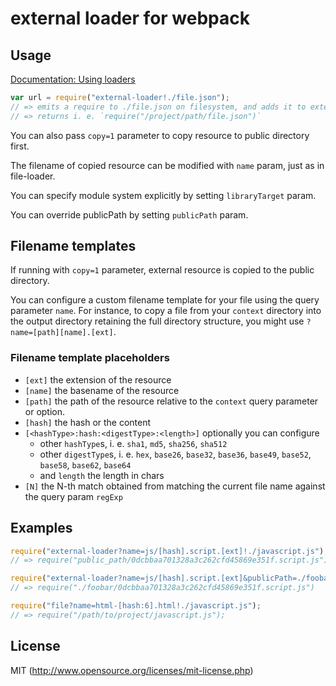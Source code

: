 # external loader for webpack

## Usage

[Documentation: Using loaders](http://webpack.github.io/docs/using-loaders.html)

``` javascript
var url = require("external-loader!./file.json");
// => emits a require to ./file.json on filesystem, and adds it to external resources
// => returns i. e. `require("/project/path/file.json")`
```

You can also pass `copy=1` parameter to copy resource to public directory first.

The filename of copied resource can be modified with `name` param, just as in file-loader.

You can specify module system explicitly by setting `libraryTarget` param.

You can override publicPath by setting `publicPath` param.

## Filename templates

If running with `copy=1` parameter, external resource is copied to the public directory.

You can configure a custom filename template for your file using the query
parameter `name`. For instance, to copy a file from your `context` directory
into the output directory retaining the full directory structure, you might
use `?name=[path][name].[ext]`.

### Filename template placeholders

* `[ext]` the extension of the resource
* `[name]` the basename of the resource
* `[path]` the path of the resource relative to the `context` query parameter or option.
* `[hash]` the hash or the content
* `[<hashType>:hash:<digestType>:<length>]` optionally you can configure
  * other `hashType`s, i. e. `sha1`, `md5`, `sha256`, `sha512`
  * other `digestType`s, i. e. `hex`, `base26`, `base32`, `base36`, `base49`, `base52`, `base58`, `base62`, `base64`
  * and `length` the length in chars
* `[N]` the N-th match obtained from matching the current file name against the query param `regExp`

## Examples

``` javascript
require("external-loader?name=js/[hash].script.[ext]!./javascript.js");
// => require("public_path/0dcbbaa701328a3c262cfd45869e351f.script.js")

require("external-loader?name=js/[hash].script.[ext]&publicPath=./foobar!./javascript.js");
// => require("./foobar/0dcbbaa701328a3c262cfd45869e351f.script.js")

require("file?name=html-[hash:6].html!./javascript.js");
// => require("/path/to/project/javascript.js");
```

## License

MIT (http://www.opensource.org/licenses/mit-license.php)
